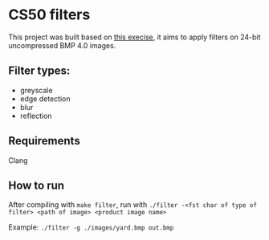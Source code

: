 # CS50 filters

This project was built based on [this execise](https://cs50.harvard.edu/x/2024/psets/4/filter/more/), it aims to apply filters on 24-bit uncompressed BMP 4.0 images.

## Filter types:
- greyscale
- edge detection
- blur
- reflection

## Requirements
Clang

## How to run
After compiling with `make filter`,  run with `./filter -<fst char of type of filter> <path of image> <product image name>`

Example: `./filter -g ./images/yard.bmp out.bmp`




